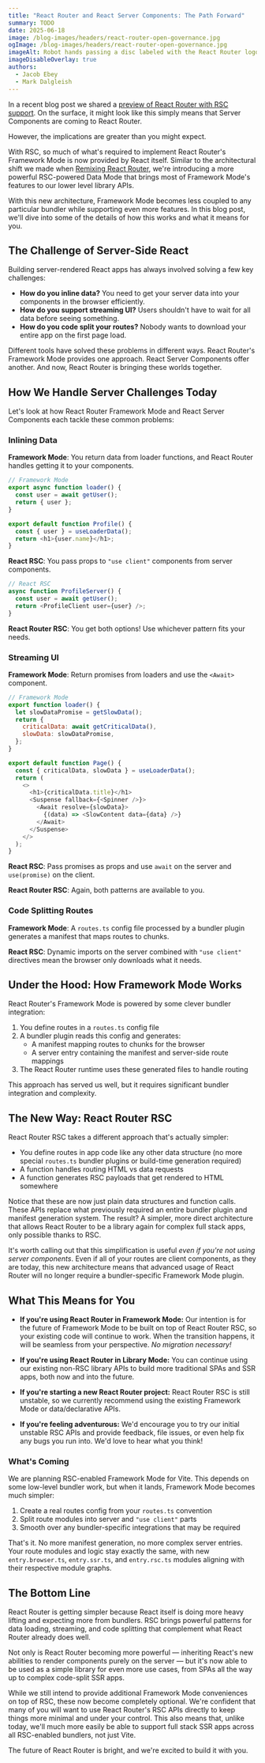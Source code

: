 ```yaml
---
title: "React Router and React Server Components: The Path Forward"
summary: TODO
date: 2025-06-18
image: /blog-images/headers/react-router-open-governance.jpg
ogImage: /blog-images/headers/react-router-open-governance.jpg
imageAlt: Robot hands passing a disc labeled with the React Router logo
imageDisableOverlay: true
authors:
  - Jacob Ebey
  - Mark Dalgleish
---
```


In a recent blog post we shared a [preview of React Router with RSC support](./rsc-preview). On the surface, it might look like this simply means that Server Components are coming to React Router.

However, the implications are greater than you might expect.

With RSC, so much of what's required to implement React Router's Framework Mode is now provided by React itself. Similar to the architectural shift we made when [Remixing React Router](./remixing-react-router), we're introducing a more powerful RSC-powered Data Mode that brings most of Framework Mode's features to our lower level library APIs.

With this new architecture, Framework Mode becomes less coupled to any particular bundler while supporting even more features. In this blog post, we'll dive into some of the details of how this works and what it means for you.

## The Challenge of Server-Side React

Building server-rendered React apps has always involved solving a few key challenges:

- **How do you inline data?** You need to get your server data into your components in the browser efficiently.
- **How do you support streaming UI?** Users shouldn't have to wait for all data before seeing something.
- **How do you code split your routes?** Nobody wants to download your entire app on the first page load.

Different tools have solved these problems in different ways. React Router's Framework Mode provides one approach. React Server Components offer another. And now, React Router is bringing these worlds together.

## How We Handle Server Challenges Today

Let's look at how React Router Framework Mode and React Server Components each tackle these common problems:

### Inlining Data

**Framework Mode**: You return data from loader functions, and React Router handles getting it to your components.

```js
// Framework Mode
export async function loader() {
  const user = await getUser();
  return { user };
}

export default function Profile() {
  const { user } = useLoaderData();
  return <h1>{user.name}</h1>;
}
```

**React RSC**: You pass props to `"use client"` components from server components.

```js
// React RSC
async function ProfileServer() {
  const user = await getUser();
  return <ProfileClient user={user} />;
}
```

**React Router RSC**: You get both options! Use whichever pattern fits your needs.

### Streaming UI

**Framework Mode**: Return promises from loaders and use the `<Await>` component.

```js
// Framework Mode
export function loader() {
  let slowDataPromise = getSlowData();
  return {
    criticalData: await getCriticalData(),
    slowData: slowDataPromise,
  };
}

export default function Page() {
  const { criticalData, slowData } = useLoaderData();
  return (
    <>
      <h1>{criticalData.title}</h1>
      <Suspense fallback={<Spinner />}>
        <Await resolve={slowData}>
          {(data) => <SlowContent data={data} />}
        </Await>
      </Suspense>
    </>
  );
}
```

**React RSC**: Pass promises as props and use `await` on the server and `use(promise)` on the client.

**React Router RSC**: Again, both patterns are available to you.

### Code Splitting Routes

**Framework Mode**: A `routes.ts` config file processed by a bundler plugin generates a manifest that maps routes to chunks.

**React RSC**: Dynamic imports on the server combined with `"use client"` directives mean the browser only downloads what it needs.

## Under the Hood: How Framework Mode Works

React Router's Framework Mode is powered by some clever bundler integration:

1. You define routes in a `routes.ts` config file
2. A bundler plugin reads this config and generates:
   - A manifest mapping routes to chunks for the browser
   - A server entry containing the manifest and server-side route mappings
3. The React Router runtime uses these generated files to handle routing

This approach has served us well, but it requires significant bundler integration and complexity.

## The New Way: React Router RSC

React Router RSC takes a different approach that's actually simpler:

- You define routes in app code like any other data structure (no more special `routes.ts` bundler plugins or build-time generation required)
- A function handles routing HTML vs data requests
- A function generates RSC payloads that get rendered to HTML somewhere

Notice that these are now just plain data structures and function calls. These APIs replace what previously required an entire bundler plugin and manifest generation system. The result? A simpler, more direct architecture that allows React Router to be a library again for complex full stack apps, only possible thanks to RSC.

It's worth calling out that this simplification is useful _even if you're not using server components_. Even if all of your routes are client components, as they are today, this new architecture means that advanced usage of React Router will no longer require a bundler-specific Framework Mode plugin.

## What This Means for You

- **If you're using React Router in Framework Mode:** Our intention is for the future of Framework Mode to be built on top of React Router RSC, so your existing code will continue to work. When the transition happens, it will be seamless from your perspective. _No migration necessary!_

- **If you're using React Router in Library Mode:** You can continue using our existing non-RSC library APIs to build more traditional SPAs and SSR apps, both now and into the future.

- **If you're starting a new React Router project:** React Router RSC is still unstable, so we currently recommend using the existing Framework Mode or data/declarative APIs.

- **If you're feeling adventurous:** We'd encourage you to try our initial unstable RSC APIs and provide feedback, file issues, or even help fix any bugs you run into. We'd love to hear what you think!

### What's Coming

We are planning RSC-enabled Framework Mode for Vite. This depends on some low-level bundler work, but when it lands, Framework Mode becomes much simpler:

1. Create a real routes config from your `routes.ts` convention
2. Split route modules into server and `"use client"` parts
3. Smooth over any bundler-specific integrations that may be required

That's it. No more manifest generation, no more complex server entries. Your route modules and logic stay exactly the same, with new `entry.browser.ts`, `entry.ssr.ts`, and `entry.rsc.ts` modules aligning with their respective module graphs.

## The Bottom Line

React Router is getting simpler because React itself is doing more heavy lifting and expecting more from bundlers. RSC brings powerful patterns for data loading, streaming, and code splitting that complement what React Router already does well.

Not only is React Router becoming more powerful — inheriting React's new abilities to render components purely on the server — but it's now able to be used as a simple library for even more use cases, from SPAs all the way up to complex code-split SSR apps.

While we still intend to provide additional Framework Mode conveniences on top of RSC, these now become completely optional. We're confident that many of you will want to use React Router's RSC APIs directly to keep things more minimal and under your control. This also means that, unlike today, we'll much more easily be able to support full stack SSR apps across all RSC-enabled bundlers, not just Vite.

The future of React Router is bright, and we're excited to build it with you.
